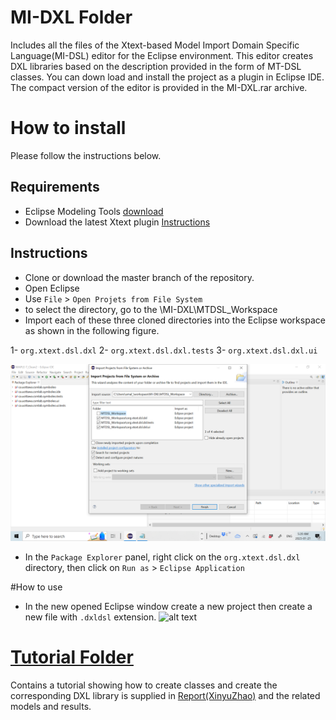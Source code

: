# MI-DXL Folder
Includes all the files of the Xtext-based Model Import Domain Specific Language(MI-DSL) editor for the Eclipse environment. This editor creates DXL libraries based on the description provided in the form of MT-DSL classes. You can down load and install the project as a plugin in Eclipse IDE.  The compact version of the editor is provided in the MI-DXL.rar archive.
# How to install
Please follow the instructions below.

## Requirements
- Eclipse Modeling Tools [download]( https://www.eclipse.org/) 
- Download the latest Xtext plugin [Instructions](https://www.eclipse.org/Xtext/download.html)

## Instructions
- Clone or download  the master branch of the repository.
- Open Eclipse
- Use `File` > `Open Projets from File System`
- to select the directory, go to the \MI-DXL\MTDSL_Workspace 
- Import each of these three cloned directories into the Eclipse workspace as shown in the following figure. 

1- `org.xtext.dsl.dxl` 
2- `org.xtext.dsl.dxl.tests`
3- `org.xtext.dsl.dxl.ui`

![alt text](https://github.com/Smart-Contract-Modelling-uOttawa/Traceability/blob/main/OpenXtextProject.png "Open project")

- In the `Package Explorer` panel, right click on the `org.xtext.dsl.dxl` directory, then click on `Run as` > `Eclipse Application`
  

#How to use
- In the new opened Eclipse window create a new project then create a new file with `.dxldsl` extension. 
![alt text](https://github.com/Smart-Contract-Modelling-uOttawa/Symboleo-IDE/blob/master/images/p3.png "Run as Eclipse aplication")




# [Tutorial Folder](Tutorial/)
Contains a tutorial showing how to create classes and create the corresponding DXL library is supplied in [Report(XinyuZhao)](Tutorial/Report(XinyuZhao).pdf) and the related models and results. 
